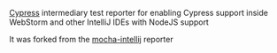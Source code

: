 [Cypress](http://cypress.io/) intermediary test reporter for enabling Cypress support inside WebStorm and other IntelliJ IDEs with NodeJS support

It was forked from the [mocha-intellij](https://github.com/JetBrains/mocha-intellij) reporter

